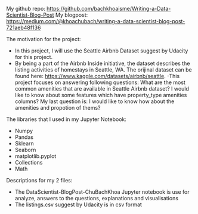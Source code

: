 My github repo: https://github.com/bachkhoaisme/Writing-a-Data-Scientist-Blog-Post
My blogpost: https://medium.com/@khoachubach/writing-a-data-scientist-blog-post-721aeb48f136

The motivation for the project: 
- In this project, I will use the Seattle Airbnb Dataset suggest by Udacity for this project. 
- By being a part of the Airbnb Inside initiative, the dataset describes the listing activities of homestays in Seattle, WA. The orijinal dataset can be found here: https://www.kaggle.com/datasets/airbnb/seattle.
-This project focuses on answering following questions:
What are the most common amenities that are available in Seattle Airbnb dataset?
I would like to know about some features which have property_type amenities columns?
My last question is: I would like to know how about the amenities and propotion of thems?


The libraries that I used in my Jupyter Notebook:
- Numpy
- Pandas
- Sklearn
- Seaborn
- matplotlib.pyplot
- Collections
- Math

Descriptions for my 2 files:
- The DataScientist-BlogPost-ChuBachKhoa Jupyter notebook is use for analyze, answers to the questions, explanations and visualisations
- The listings.csv suggest by Udacity is in csv format
